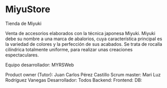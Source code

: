 # MiyuStore
Tienda de Miyuki

Venta de accesorios elaborados con la técnica japonesa Miyuki.
Miyuki debe su nombre a una marca de abalorios, cuya característica principal es la variedad de colores y la perfección de sus acabados. Se trata de rocalla cilíndrica totalmente uniforme, para realizar unas creaciones espectaculares.

Equipo desarrollador: MYRSWeb

Product owner (Tutor): Juan Carlos Pérez Castillo
Scrum master: Mari Luz Rodríguez Vanegas
Desarrollador: Todos
	Backend:
	Frontend:
	DB:
